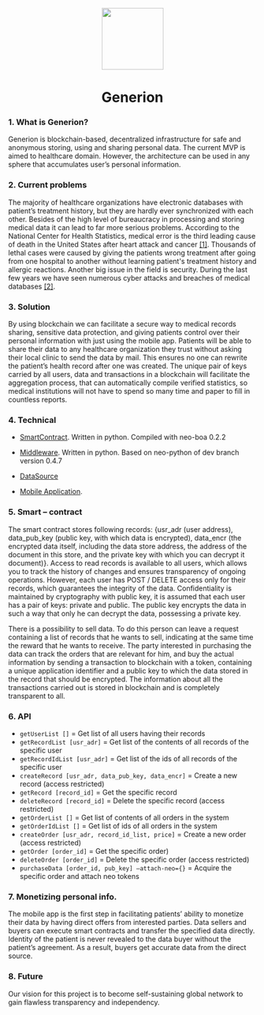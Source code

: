 <p align="center">
  <img
    src="https://avatars2.githubusercontent.com/u/36809299?s=200&v=4"
    width="125px;">
</p>

<h1 align="center">Generion</h1>

### 1.	What is Generion?

Generion is blockchain-based, decentralized infrastructure for safe and anonymous storing, using and sharing personal data. The current MVP is aimed to healthcare domain. However, the architecture can be used in any sphere that accumulates user’s personal information.

### 2.	Current problems

The majority of healthcare organizations have electronic databases with patient’s treatment history, but they are hardly ever synchronized with each other. Besides of the high level of bureaucracy in processing and storing medical data it can lead to far more serious problems.
According to the National Center for Health Statistics, medical error is the third leading cause of death in the United States after heart attack and cancer [[1]](https://hub.jhu.edu/2016/05/03/medical-errors-third-leading-cause-of-death/).
Thousands of lethal cases were caused by giving the patients wrong treatment after going from one hospital to another without learning patient's treatment history and allergic reactions. 
Another big issue in the field is security. During the last few years we have seen numerous cyber attacks and breaches of medical databases [[2]](http://www.healthcareitnews.com/slideshow/biggest-healthcare-breaches-2017-so-far?page=1).

### 3.	Solution

By using blockchain we can facilitate a secure way to medical records sharing, sensitive data protection, and giving patients control over their personal information with just using the mobile app. Patients will be able to share their data to any healthcare organization they trust without asking their local clinic to send the data by mail. 
This ensures no one can rewrite the patient’s health record after one was created. The unique pair of keys carried by all users, data and transactions in a blockchain will facilitate the aggregation process, that can automatically compile verified statistics, so medical institutions will not have to spend so many time and paper to fill in countless reports. 

### 4.	Technical

- [SmartContract](https://github.com/ddi-lab/generion-middleware/blob/master/identity/sc/access-store.py). Written in python. Compiled with neo-boa 0.2.2

- [Middleware](https://github.com/ddi-lab/generion-middleware/blob/master/identity/api.py). Written in python. Based on neo-python of dev branch version 0.4.7

- [DataSource](https://github.com/ddi-lab/generion-datasource)

- [Mobile Application](https://github.com/ddi-lab/generion-mobileclient).

### 5.	 Smart – contract

The smart contract stores following records: {usr_adr (user address), data_pub_key (public key, with which data is encrypted), data_encr (the encrypted data itself, including the data store address, the address of the document in this store, and the private key with which you can decrypt it document)}. Access to read records is available to all users, which allows you to track the history of changes and ensures transparency of ongoing operations. However, each user has POST / DELETE access only for their records, which guarantees the integrity of the data. Confidentiality is maintained by cryptography with public key, it is assumed that each user has a pair of keys: private and public. The public key encrypts the data in such a way that only he can decrypt the data, possessing a private key.

There is a possibility to sell data. To do this person can leave a request containing a list of records that he wants to sell, indicating at the same time the reward that he wants to receive. The party interested in purchasing the data can track the orders that are relevant for him, and buy the actual information by sending a transaction to blockchain with a token, containing a unique application identifier and a public key to which the data stored in the record that should be encrypted. The information about all the transactions carried out is stored in blockchain and is completely transparent to all. 

### 6.	API 

- `getUserList []`	= Get list of all users having their records
- `getRecordList [usr_adr]` = Get list of the contents of all records of the specific user
- `getRecordIdList [usr_adr]` = Get list of the ids of all records of the specific user
- `createRecord [usr_adr, data_pub_key, data_encr]` = Create a new record (access restricted)
- `getRecord [record_id]` = Get the specific record
- `deleteRecord [record_id]` = Delete the specific record (access restricted)
- `getOrderList []` = Get list of contents of all orders in the system
- `getOrderIdList []` = Get list of ids of all orders in the system
- `createOrder [usr_adr, record_id_list, price]` = Create a new order (access restricted)
- `getOrder [order_id]` = Get the specific order)
- `deleteOrder [order_id]` = Delete the specific order (access restricted)
- `purchaseData [order_id, pub_key] –attach-neo={}` = Acquire the specific order and attach neo tokens

### 7.	Monetizing personal info.

The mobile app is the first step in facilitating patients’ ability to monetize their data by having direct offers from interested parties.
Data sellers and buyers can execute smart contracts and transfer the specified data directly. Identity of the patient is never revealed to the data buyer without the patient’s agreement. As a result, buyers get accurate data from the direct source. 

### 8.	Future

Our vision for this project is to become self-sustaining global network to gain flawless transparency and independency. 
